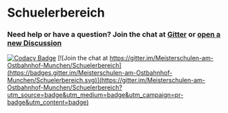 # Schuelerbereich

### Need help or have a question? Join the chat at [Gitter](https://gitter.im/Meisterschulen-am-Ostbahnhof-Munchen/Schuelerbereich) or [open a new Discussion](https://github.com/Meisterschulen-am-Ostbahnhof-Munchen/Schuelerbereich/discussions)


[![Codacy Badge](https://app.codacy.com/project/badge/Grade/6d5037f02c7943c0b88fe7dc75eda199)](https://www.codacy.com/gh/Meisterschulen-am-Ostbahnhof-Munchen/Schuelerbereich/dashboard?utm_source=github.com&amp;utm_medium=referral&amp;utm_content=Meisterschulen-am-Ostbahnhof-Munchen/Schuelerbereich&amp;utm_campaign=Badge_Grade) [![Join the chat at https://gitter.im/Meisterschulen-am-Ostbahnhof-Munchen/Schuelerbereich](https://badges.gitter.im/Meisterschulen-am-Ostbahnhof-Munchen/Schuelerbereich.svg)](https://gitter.im/Meisterschulen-am-Ostbahnhof-Munchen/Schuelerbereich?utm_source=badge&utm_medium=badge&utm_campaign=pr-badge&utm_content=badge)
